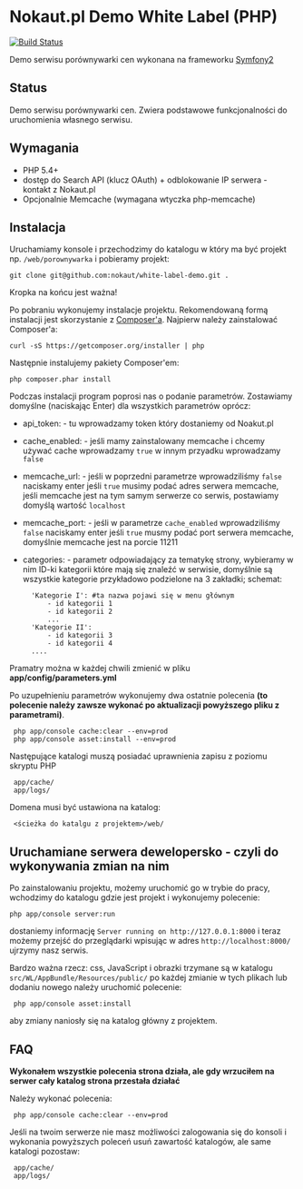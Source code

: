 Nokaut.pl Demo White Label (PHP)
==============================

[![Build Status](https://travis-ci.org/nokaut/white-label-demo.svg?branch=master)](https://travis-ci.org/nokaut/white-label-demo.svg?branch=master)

Demo serwisu porównywarki cen wykonana na frameworku [Symfony2](http://symfony.com/)

Status
------

Demo serwisu porównywarki cen. Zwiera podstawowe funkcjonalności do uruchomienia własnego serwisu.

Wymagania
---------

* PHP 5.4+
* dostęp do Search API (klucz OAuth) + odblokowanie IP serwera - kontakt z Nokaut.pl
* Opcjonalnie Memcache (wymagana wtyczka php-memcache)

Instalacja
----------
Uruchamiamy konsole i przechodzimy do katalogu w który ma być projekt np. `/web/porownywarka` i pobieramy projekt:

    git clone git@github.com:nokaut/white-label-demo.git .

Kropka na końcu jest ważna!

Po pobraniu wykonujemy instalacje projektu. Rekomendowaną formą instalacji jest skorzystanie z [Composer'a](http://getcomposer.org/).
Najpierw należy zainstalować Composer'a:

    curl -sS https://getcomposer.org/installer | php

Następnie instalujemy pakiety Composer'em:

    php composer.phar install

Podczas instalacji program poprosi nas o podanie parametrów. Zostawiamy domyślne (naciskając Enter) dla wszystkich parametrów oprócz:

 - api_token: - tu wprowadzamy token który dostaniemy od Noakut.pl
 - cache_enabled: - jeśli mamy zainstalowany memcache i chcemy używać cache wprowadzamy `true` w innym przyadku wprowadzamy `false`
 - memcache_url: - jeśli w poprzedni parametrze wprowadziliśmy `false` naciskamy enter jeśli `true` musimy podać adres serwera memcache, jeśli memcache jest na tym samym serwerze co serwis, postawiamy domyślą wartość `localhost`
 - memcache_port: - jeśli w parametrze `cache_enabled` wprowadziliśmy `false` naciskamy enter jeśli `true` musmy podać port serwera memcache, domyślnie memcache jest na porcie 11211
 - categories: - parametr odpowiadający za tematykę strony, wybieramy w nim ID-ki kategorii które mają się znaleźć w serwisie, domyślnie są wszystkie kategorie przykładowo podzielone na 3 zakładki; schemat:

         'Kategorie I': #ta nazwa pojawi się w menu głównym
             - id kategorii 1
             - id kategorii 2
             ...
         'Kategorie II':
             - id kategorii 3
             - id kategorii 4
         ....


Pramatry można w każdej chwili zmienić w pliku  **app/config/parameters.yml**

Po uzupełnieniu parametrów wykonujemy dwa ostatnie polecenia **(to polecenie należy zawsze wykonać po aktualizacji powyższego pliku z parametrami)**.

     php app/console cache:clear --env=prod
     php app/console asset:install --env=prod

 Następujące katalogi muszą posiadać uprawnienia zapisu z poziomu skryptu PHP

     app/cache/
     app/logs/

 Domena musi być ustawiona na katalog:

     <ścieżka do katalgu z projektem>/web/

Uruchamiane serwera dewelopersko - czyli do wykonywania zmian na nim
--------------------------------------------------------------------

Po zainstalowaniu projektu, możemy uruchomić go w trybie do pracy, wchodzimy do katalogu gdzie jest projekt i wykonujemy polecenie:

    php app/console server:run

dostaniemy informację `Server running on http://127.0.0.1:8000` i teraz możemy przejść do przeglądarki wpisując w adres `http://localhost:8000/` ujrzymy nasz serwis.

Bardzo ważna rzecz: css, JavaScript i obrazki trzymane są w katalogu `src/WL/AppBundle/Resources/public/` po każdej zmianie w tych plikach lub dodaniu nowego należy uruchomić polecenie:

     php app/console asset:install

aby zmiany naniosły się na katalog główny z projektem.


FAQ
---

**Wykonałem wszystkie polecenia strona działa, ale gdy wrzuciłem na serwer cały katalog strona przestała działać**

Należy wykonać polecenia:

     php app/console cache:clear --env=prod

Jeśli na twoim serwerze nie masz możliwości zalogowania się do konsoli i wykonania powyższych poleceń usuń zawartość katalogów, ale same katalogi pozostaw:

     app/cache/
     app/logs/

